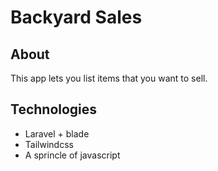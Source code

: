 
# Backyard Sales

## About

This app lets you list items that you want to sell.


## Technologies

- Laravel + blade
- Tailwindcss
- A sprincle of javascript